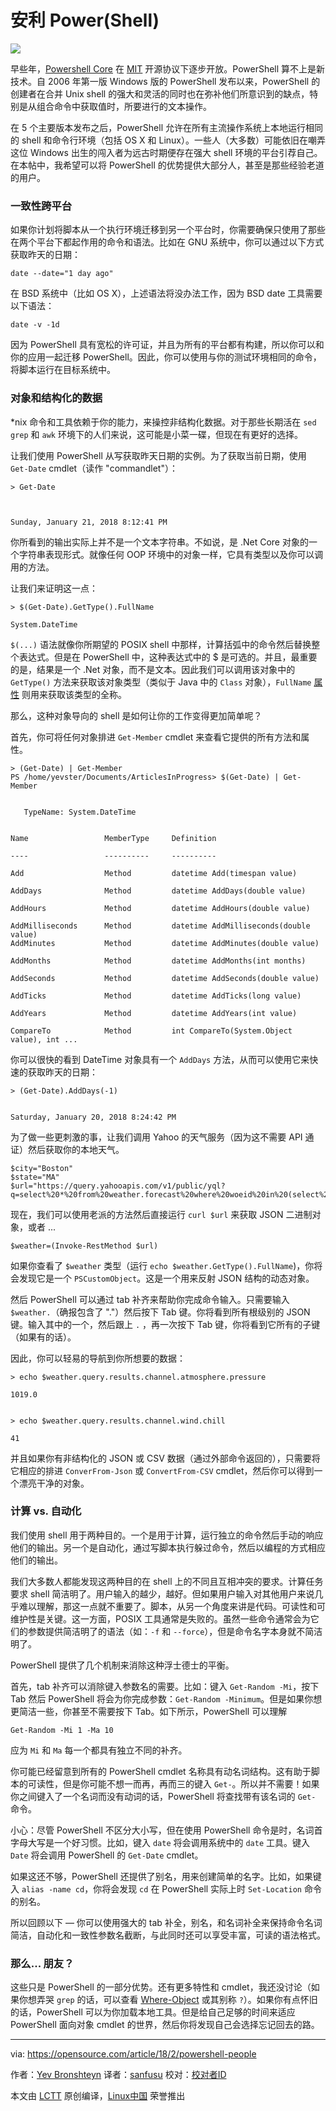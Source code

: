安利 Power(Shell)
======

![](https://opensource.com/sites/default/files/styles/image-full-size/public/lead-images/BUSINESS_lightbulbs.png?itok=pwp22hTw)

早些年，[Powershell Core][1] 在 [MIT][3] 开源协议下逐步开放。PowerShell 算不上是新技术。自 2006 年第一版 Windows 版的 PowerShell 发布以来，PowerShell 的创建者在合并 Unⅸ shell 的强大和灵活的同时也在弥补他们所意识到的缺点，特别是从组合命令中获取值时，所要进行的文本操作。

在 5 个主要版本发布之后，PowerShell 允许在所有主流操作系统上本地运行相同的 shell 和命令行环境（包括 OS X 和 Linux）。一些人（大多数）可能依旧在嘲弄这位 Windows 出生的闯入者为远古时期便存在强大 shell 环境的平台引荐自己。在本帖中，我希望可以将 PowerShell 的优势提供大部分人，甚至是那些经验老道的用户。

### 一致性跨平台

如果你计划将脚本从一个执行环境迁移到另一个平台时，你需要确保只使用了那些在两个平台下都起作用的命令和语法。比如在 GNU 系统中，你可以通过以下方式获取昨天的日期：

```
date --date="1 day ago"

```

在 BSD 系统中（比如 OS X），上述语法将没办法工作，因为 BSD date 工具需要以下语法：

```
date -v -1d

```

因为 PowerShell 具有宽松的许可证，并且为所有的平台都有构建，所以你可以和你的应用一起迁移 PowerShell。因此，你可以使用与你的测试环境相同的命令，将脚本运行在目标系统中。

### 对象和结构化的数据

*nix 命令和工具依赖于你的能力，来操控非结构化数据。对于那些长期活在 `sed` `grep` 和 `awk` 环境下的人们来说，这可能是小菜一碟，但现在有更好的选择。

让我们使用 PowerShell 从写获取昨天日期的实例。为了获取当前日期，使用 `Get-Date` cmdlet（读作 "commandlet"）：
```
> Get-Date                        



Sunday, January 21, 2018 8:12:41 PM

```

你所看到的输出实际上并不是一个文本字符串。不如说，是 .Net Core 对象的一个字符串表现形式。就像任何 OOP 环境中的对象一样，它具有类型以及你可以调用的方法。

让我们来证明这一点：
```
> $(Get-Date).GetType().FullName

System.DateTime

```

`$(...)` 语法就像你所期望的 POSIX shell 中那样，计算括弧中的命令然后替换整个表达式。但是在 PowerShell 中，这种表达式中的 $ 是可选的。并且，最重要的是，结果是一个 .Net 对象，而不是文本。因此我们可以调用该对象中的 `GetType()` 方法来获取该对象类型（类似于 Java 中的 `Class` 对象），`FullName` [属性][5] 则用来获取该类型的全称。

那么，这种对象导向的 shell 是如何让你的工作变得更加简单呢？

首先，你可将任何对象排进 `Get-Member` cmdlet 来查看它提供的所有方法和属性。

```
> (Get-Date) | Get-Member
PS /home/yevster/Documents/ArticlesInProgress> $(Get-Date) | Get-Member        


   TypeName: System.DateTime


Name                 MemberType     Definition                                
----                 ----------     ----------                                
Add                  Method         datetime Add(timespan value)              
AddDays              Method         datetime AddDays(double value)            
AddHours             Method         datetime AddHours(double value)            
AddMilliseconds      Method         datetime AddMilliseconds(double value)    
AddMinutes           Method         datetime AddMinutes(double value)          
AddMonths            Method         datetime AddMonths(int months)            
AddSeconds           Method         datetime AddSeconds(double value)          
AddTicks             Method         datetime AddTicks(long value)              
AddYears             Method         datetime AddYears(int value)              
CompareTo            Method         int CompareTo(System.Object value), int ...
```

你可以很快的看到 DateTime 对象具有一个 `AddDays` 方法，从而可以使用它来快速的获取昨天的日期：

```
> (Get-Date).AddDays(-1)


Saturday, January 20, 2018 8:24:42 PM
```

为了做一些更刺激的事，让我们调用 Yahoo 的天气服务（因为这不需要 API 通证）然后获取你的本地天气。

```
$city="Boston"
$state="MA"
$url="https://query.yahooapis.com/v1/public/yql?q=select%20*%20from%20weather.forecast%20where%20woeid%20in%20(select%20woeid%20from%20geo.places(1)%20where%20text%3D%22${city}%2C%20${state}%22)&format=json&env=store%3A%2F%2Fdatatables.org%2Falltableswithkeys"
```

现在，我们可以使用老派的方法然后直接运行 `curl $url` 来获取 JSON 二进制对象，或者 ...

```
$weather=(Invoke-RestMethod $url)
```

如果你查看了 `$weather` 类型（运行 `echo $weather.GetType().FullName`)，你将会发现它是一个 `PSCustomObject`。这是一个用来反射 JSON 结构的动态对象。

然后 PowerShell 可以通过 tab 补齐来帮助你完成命令输入。只需要输入 `$weather.`（确报包含了 "."）然后按下 Tab 键。你将看到所有根级别的 JSON 键。输入其中的一个，然后跟上 `.` ，再一次按下 Tab 键，你将看到它所有的子键（如果有的话）。

因此，你可以轻易的导航到你所想要的数据：
```
> echo $weather.query.results.channel.atmosphere.pressure                                                              
1019.0


> echo $weather.query.results.channel.wind.chill                                                                      
41
```

并且如果你有非结构化的 JSON 或 CSV 数据（通过外部命令返回的），只需要将它相应的排进 `ConverFrom-Json` 或 `ConvertFrom-CSV` cmdlet，然后你可以得到一个漂亮干净的对象。

### 计算 vs. 自动化

我们使用 shell 用于两种目的。一个是用于计算，运行独立的命令然后手动的响应他们的输出。另一个是自动化，通过写脚本执行躲过命令，然后以编程的方式相应他们的输出。

我们大多数人都能发现这两种目的在 shell 上的不同且互相冲突的要求。计算任务要求 shell 简洁明了。用户输入的越少，越好。但如果用户输入对其他用户来说几乎难以理解，那这一点就不重要了。脚本，从另一个角度来讲是代码。可读性和可维护性是关键。这一方面，POSIX 工具通常是失败的。虽然一些命令通常会为它们的参数提供简洁明了的语法（如：`-f` 和 `--force`），但是命令名字本身就不简洁明了。

PowerShell 提供了几个机制来消除这种浮士德士的平衡。

首先，tab 补齐可以消除键入参数名的需要。比如：键入 `Get-Random -Mi`，按下 Tab 然后 PowerShell 将会为你完成参数：`Get-Random -Minimum`。但是如果你想更简洁一些，你甚至不需要按下 Tab。如下所示，PowerShell 可以理解

```
Get-Random -Mi 1 -Ma 10
```

应为 `Mi` 和 `Ma` 每一个都具有独立不同的补齐。

你可能已经留意到所有的 PowerShell cmdlet 名称具有动名词结构。这有助于脚本的可读性，但是你可能不想一而再，再而三的键入 `Get-`。所以并不需要！如果你之间键入了一个名词而没有动词的话，PowerShell 将查找带有该名词的 `Get-` 命令。

小心：尽管 PowerShell 不区分大小写，但在使用 PowerShell 命令是时，名词首字母大写是一个好习惯。比如，键入 `date` 将会调用系统中的 `date` 工具。键入 `Date` 将会调用 PowerShell 的 `Get-Date` cmdlet。

如果这还不够，PowerShell 还提供了别名，用来创建简单的名字。比如，如果键入 `alias -name cd`，你将会发现 `cd` 在 PowerShell 实际上时 `Set-Location` 命令的别名。

所以回顾以下 — 你可以使用强大的 tab 补全，别名，和名词补全来保持命令名词简洁，自动化和一致性参数名截断，与此同时还可以享受丰富，可读的语法格式。

### 那么... 朋友？

这些只是 PowerShell 的一部分优势。还有更多特性和 cmdlet，我还没讨论（如果你想弄哭 `grep` 的话，可以查看 [Where-Object][6] 或其别称 `?`）。如果你有点怀旧的话，PowerShell 可以为你加载本地工具。但是给自己足够的时间来适应 PowerShell 面向对象 cmdlet 的世界，然后你将发现自己会选择忘记回去的路。


--------------------------------------------------------------------------------

via: https://opensource.com/article/18/2/powershell-people

作者：[Yev Bronshteyn][a]
译者：[sanfusu](https://github.com/sanfusu)
校对：[校对者ID](https://github.com/校对者ID)

本文由 [LCTT](https://github.com/LCTT/TranslateProject) 原创编译，[Linux中国](https://linux.cn/) 荣誉推出

[a]:https://opensource.com/users/yevster
[1]:https://github.com/PowerShell/PowerShell/blob/master/README.md
[2]:https://blogs.msdn.microsoft.com/powershell/2018/01/10/powershell-core-6-0-generally-available-ga-and-supported/
[3]:https://spdx.org/licenses/MIT
[4]:http://www.jsnover.com/Docs/MonadManifesto.pdf
[5]:https://docs.microsoft.com/en-us/dotnet/csharp/programming-guide/classes-and-structs/properties
[6]:https://docs.microsoft.com/en-us/powershell/module/microsoft.powershell.core/where-object?view=powershell-6
